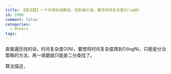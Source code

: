```yaml
---
title: 【面试题】一个先增后减数组，找到最大值，要求时间复杂度O(logN)
id: 1986
comment: false
categories:
  - Others
tags:
---
```


直接遍历找的话，时间复杂度O(N)，要想将时间复杂度降到O(logN)，只能是分治策略的方法，再一琢磨就只能是二分查找了。

算法描述，